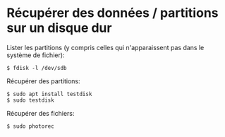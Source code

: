 # Récupérer des données / partitions sur un disque dur

Lister les partitions (y compris celles qui n'apparaissent pas dans le système de fichier):

	$ fdisk -l /dev/sdb


Récupérer des partitions:

	$ sudo apt install testdisk
	$ sudo testdisk

Récupérer des fichiers:

	$ sudo photorec

